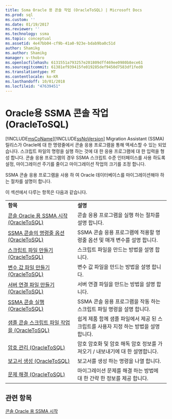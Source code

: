 ```yaml
---
title: Ssma Oracle 용 콘솔 작업 (OracleToSQL) | Microsoft Docs
ms.prod: sql
ms.custom: ''
ms.date: 01/19/2017
ms.reviewer: ''
ms.technology: ssma
ms.topic: conceptual
ms.assetid: 4e47bb04-cf9b-41a0-923e-bdab9ba0c51d
author: Shamikg
ms.author: Shamikg
manager: v-thobro
ms.openlocfilehash: 6131551a793257e201809dff469ee0980b8ece61
ms.sourcegitcommit: 61381ef939415fe019285def9450d7583df1fed0
ms.translationtype: MT
ms.contentlocale: ko-KR
ms.lasthandoff: 10/01/2018
ms.locfileid: "47639451"
---
```

# <a name="working-with-ssma-for-oracle-console-oracletosql"></a>Oracle용 SSMA 콘솔 작업(OracleToSQL)
[!INCLUDE[msCoName](../../includes/msconame_md.md)][!INCLUDE[ssNoVersion](../../includes/ssnoversion-md.md)] Migration Assistant (SSMA) 릴리스가 Oracle에 대 한 명령줄에서 콘솔 응용 프로그램을 통해 액세스할 수 있는 되었습니다. 스크립트 파일의 명령을 실행 하는 것에 대 한 응용 프로그램에 대 한 입력을 형성 합니다. 콘솔 응용 프로그램의 경우 SSMA 스크립트 수준 인터페이스를 사용 하도록 설정, 마이그레이션 주기를 줄이고 마이그레이션 작업의 크기를 조정 합니다.  
  
SSMA 콘솔 응용 프로그램을 사용 하 여 Oracle 데이터베이스를 마이그레이션해야 하는 절차를 설명이 합니다.  
  
이 섹션에서 다루는 항목은 다음과 같습니다.  
  
|||  
|-|-|  
|**항목**|**설명**|  
|[콘솔 Oracle 용 SSMA 시작 &#40;OracleToSQL&#41;](../../ssma/oracle/getting-started-with-ssma-for-oracle-console-oracletosql.md)|콘솔 응용 프로그램을 실행 하는 절차를 설명 합니다.|  
|[SSMA 콘솔의 명령줄 옵션 &#40;OracleToSQL&#41;](../../ssma/oracle/command-line-options-in-ssma-console-oracletosql.md)|SSMA 콘솔 응용 프로그램에 적용할 명령줄 옵션 및 매개 변수를 설명 합니다.|  
|[스크립트 파일 만들기 &#40;OracleToSQL&#41;](../../ssma/oracle/creating-script-files-oracletosql.md)|스크립트 파일을 만드는 방법을 설명 합니다.|  
|[변수 값 파일 만들기 &#40;OracleToSQL&#41;](../../ssma/oracle/creating-variable-value-files-oracletosql.md)|변수 값 파일을 만드는 방법을 설명 합니다.|  
|[서버 연결 파일 만들기 &#40;OracleToSQL&#41;](../../ssma/oracle/creating-the-server-connection-files-oracletosql.md)|서버 연결 파일을 만드는 방법을 설명 합니다.|  
|[SSMA 콘솔 실행 &#40;OracleToSQL&#41;](../../ssma/oracle/executing-the-ssma-console-oracletosql.md)|SSMA 콘솔 응용 프로그램을 작동 하는 스크립트 파일 명령을 설명 합니다.|  
|[샘플 콘솔 스크립트 파일 작업을 &#40;OracleToSQL&#41;](../../ssma/oracle/working-with-the-sample-console-script-files-oracletosql.md)|쉽게 제품 함께 샘플 파일에서 제공 된 스크립트를 사용자 지정 하는 방법을 설명 합니다.|  
|[암호 관리 &#40;OracleToSQL&#41;](../../ssma/oracle/managing-passwords-oracletosql.md)|암호 암호화 및 암호 해독 암호 정보를 가져오기 / 내보내기에 대 한 설명합니다.|  
|[보고서 생성 &#40;OracleToSQL&#41;](../../ssma/oracle/generating-reports-oracletosql.md)|보고서를 생성 하는 명령을 나열 합니다.|  
|[문제 해결 &#40;OracleToSQL&#41;](../../ssma/oracle/troubleshooting-oracletosql.md)|마이그레이션 문제를 해결 하는 방법에 대 한 간략 한 정보를 제공 합니다.|  
  
## <a name="see-also"></a>관련 항목  
[콘솔 Oracle 용 SSMA 시작](getting-started-with-ssma-for-oracle-console-oracletosql.md)  
  
